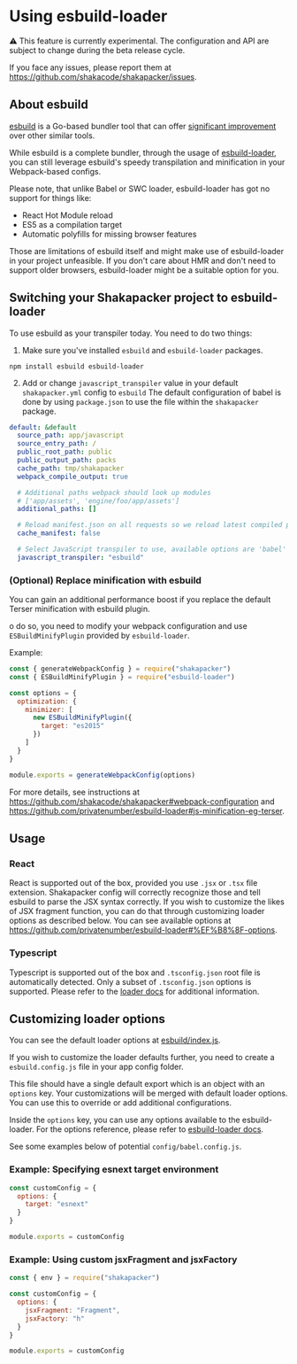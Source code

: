 # Using esbuild-loader

:warning: This feature is currently experimental. The configuration and API are subject to change during the beta release cycle.

If you face any issues, please report them at https://github.com/shakacode/shakapacker/issues.

## About esbuild

[esbuild](https://esbuild.github.io/) is a Go-based bundler tool that can offer [significant improvement](https://esbuild.github.io/faq/#benchmark-details) over other similar tools.

While esbuild is a complete bundler, through the usage of [esbuild-loader](https://github.com/privatenumber/esbuild-loader), you can still leverage esbuild's speedy transpilation and minification in your Webpack-based configs.

Please note, that unlike Babel or SWC loader, esbuild-loader has got no support for things like:

- React Hot Module reload
- ES5 as a compilation target
- Automatic polyfills for missing browser features

Those are limitations of esbuild itself and might make use of esbuild-loader in your project unfeasible. If you don't care about HMR and don't need to support older browsers, esbuild-loader might be a suitable option for you.

## Switching your Shakapacker project to esbuild-loader

To use esbuild as your transpiler today. You need to do two things:

1. Make sure you've installed `esbuild` and `esbuild-loader` packages.

```
npm install esbuild esbuild-loader
```

2. Add or change `javascript_transpiler` value in your default `shakapacker.yml` config to `esbuild`
   The default configuration of babel is done by using `package.json` to use the file within the `shakapacker` package.

```yml
default: &default
  source_path: app/javascript
  source_entry_path: /
  public_root_path: public
  public_output_path: packs
  cache_path: tmp/shakapacker
  webpack_compile_output: true

  # Additional paths webpack should look up modules
  # ['app/assets', 'engine/foo/app/assets']
  additional_paths: []

  # Reload manifest.json on all requests so we reload latest compiled packs
  cache_manifest: false

  # Select JavaScript transpiler to use, available options are 'babel' (default), 'swc' or 'esbuild'
  javascript_transpiler: "esbuild"
```

### (Optional) Replace minification with esbuild

You can gain an additional performance boost if you replace the default Terser minification with esbuild plugin.

o do so, you need to modify your webpack configuration and use `ESBuildMinifyPlugin` provided by `esbuild-loader`.

Example:

```js
const { generateWebpackConfig } = require("shakapacker")
const { ESBuildMinifyPlugin } = require("esbuild-loader")

const options = {
  optimization: {
    minimizer: [
      new ESBuildMinifyPlugin({
        target: "es2015"
      })
    ]
  }
}

module.exports = generateWebpackConfig(options)
```

For more details, see instructions at https://github.com/shakacode/shakapacker#webpack-configuration and https://github.com/privatenumber/esbuild-loader#js-minification-eg-terser.

## Usage

### React

React is supported out of the box, provided you use `.jsx` or `.tsx` file extension. Shakapacker config will correctly recognize those and tell esbuild to parse the JSX syntax correctly. If you wish to customize the likes of JSX fragment function, you can do that through customizing loader options as described below. You can see available options at https://github.com/privatenumber/esbuild-loader#%EF%B8%8F-options.

### Typescript

Typescript is supported out of the box and `.tsconfig.json` root file is automatically detected. Only a subset of `.tsconfig.json` options is supported. Please refer to the [loader docs](https://github.com/privatenumber/esbuild-loader#configuration) for additional information.

## Customizing loader options

You can see the default loader options at [esbuild/index.js](../package/esbuild/index.js).

If you wish to customize the loader defaults further, you need to create a `esbuild.config.js` file in your app config folder.

This file should have a single default export which is an object with an `options` key. Your customizations will be merged with default loader options. You can use this to override or add additional configurations.

Inside the `options` key, you can use any options available to the esbuild-loader. For the options reference, please refer to [esbuild-loader docs](https://github.com/privatenumber/esbuild-loader#%EF%B8%8F-options).

See some examples below of potential `config/babel.config.js`.

### Example: Specifying esnext target environment

```js
const customConfig = {
  options: {
    target: "esnext"
  }
}

module.exports = customConfig
```

### Example: Using custom jsxFragment and jsxFactory

```js
const { env } = require("shakapacker")

const customConfig = {
  options: {
    jsxFragment: "Fragment",
    jsxFactory: "h"
  }
}

module.exports = customConfig
```
